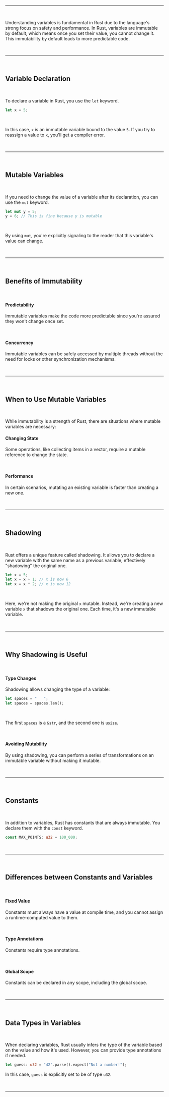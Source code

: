 <br>

---

<br>

Understanding variables is fundamental in Rust due to the language's strong focus on safety and performance. In Rust, variables are immutable by default, which means once you set their value, you cannot change it. This immutability by default leads to more predictable code. 

<br>

---

<br>

## Variable Declaration

<br>

To declare a variable in Rust, you use the `let` keyword.

```rust
let x = 5;
```

<br>

In this case, `x` is an immutable variable bound to the value `5`. If you try to reassign a value to `x`, you'll get a compiler error.

<br>

---

<br>

## Mutable Variables

<br>

If you need to change the value of a variable after its declaration, you can use the `mut` keyword.

```rust
let mut y = 5;
y = 6; // This is fine because y is mutable
```

<br>

By using `mut`, you're explicitly signaling to the reader that this variable's value can change.

<br>

---

<br>

## Benefits of Immutability

<br>

#### Predictability
Immutable variables make the code more predictable since you're assured they won't change once set.

<br>

#### Concurrency
Immutable variables can be safely accessed by multiple threads without the need for locks or other synchronization mechanisms.

<br>

---

<br>

## When to Use Mutable Variables

<br>

While immutability is a strength of Rust, there are situations where mutable variables are necessary:

#### Changing State
Some operations, like collecting items in a vector, require a mutable reference to change the state.

<br>

#### Performance
In certain scenarios, mutating an existing variable is faster than creating a new one.

<br>

---

<br>

## Shadowing

<br>

Rust offers a unique feature called shadowing. It allows you to declare a new variable with the same name as a previous variable, effectively "shadowing" the original one.

```rust
let x = 5;
let x = x + 1; // x is now 6
let x = x * 2; // x is now 12
```

<br>

Here, we're not making the original `x` mutable. Instead, we're creating a new variable `x` that shadows the original one. Each time, it's a new immutable variable.

<br>

---

<br>

## Why Shadowing is Useful

<br>

#### Type Changes
Shadowing allows changing the type of a variable:

```rust
let spaces = "   ";
let spaces = spaces.len();
```

<br>

The first `spaces` is a `&str`, and the second one is `usize`.

<br>

#### Avoiding Mutability
By using shadowing, you can perform a series of transformations on an immutable variable without making it mutable.

<br>

---

<br>

## Constants

<br>

In addition to variables, Rust has constants that are always immutable. You declare them with the `const` keyword.

```rust
const MAX_POINTS: u32 = 100_000;
```

<br>

---

<br>

## Differences between Constants and Variables

<br>

#### Fixed Value
Constants must always have a value at compile time, and you cannot assign a runtime-computed value to them.

<br>

#### Type Annotations
Constants require type annotations.

<br>

#### Global Scope
Constants can be declared in any scope, including the global scope.

<br>

---

<br>

## Data Types in Variables

<br>

When declaring variables, Rust usually infers the type of the variable based on the value and how it's used. However, you can provide type annotations if needed.

```rust
let guess: u32 = "42".parse().expect("Not a number!");
```

In this case, `guess` is explicitly set to be of type `u32`.

<br>

---

<br>